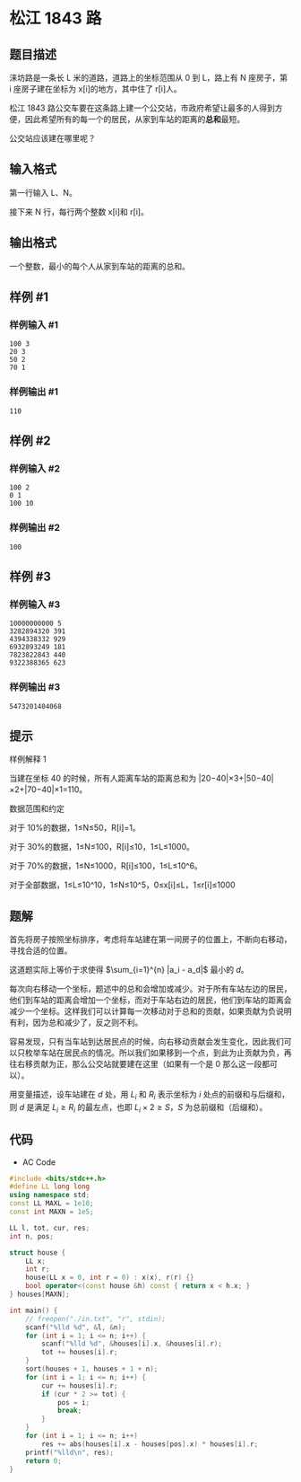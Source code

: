 # 松江 1843 路

## 题目描述

涞坊路是一条长 L 米的道路，道路上的坐标范围从 0 到 L，路上有 N 座房子，第 i 座房子建在坐标为 x[i]的地方，其中住了 r[i]人。

松江 1843 路公交车要在这条路上建一个公交站，市政府希望让最多的人得到方便，因此希望所有的每一个的居民，从家到车站的距离的**总和**最短。

公交站应该建在哪里呢？

## 输入格式

第一行输入 L、N。

接下来 N 行，每行两个整数 x[i]和 r[i]。

## 输出格式

一个整数，最小的每个人从家到车站的距离的总和。

## 样例 #1

### 样例输入 #1

```
100 3
20 3
50 2
70 1
```

### 样例输出 #1

```
110
```

## 样例 #2

### 样例输入 #2

```
100 2
0 1
100 10
```

### 样例输出 #2

```
100
```

## 样例 #3

### 样例输入 #3

```
10000000000 5
3282894320 391
4394338332 929
6932893249 181
7823822843 440
9322388365 623
```

### 样例输出 #3

```
5473201404068
```

## 提示

样例解释 1

当建在坐标 40 的时候，所有人距离车站的距离总和为 |20−40|×3+|50−40|×2+|70−40|×1=110。

数据范围和约定

对于 10%的数据，1≤N≤50，R[i]=1。

对于 30%的数据，1≤N≤100，R[i]≤10，1≤L≤1000。

对于 70%的数据，1≤N≤1000，R[i]≤100，1≤L≤10^6。

对于全部数据，1≤L≤10^10，1≤N≤10^5，0≤x[i]≤L，1≤r[i]≤1000

## 题解

首先将房子按照坐标排序，考虑将车站建在第一间房子的位置上，不断向右移动，寻找合适的位置。

这道题实际上等价于求使得 $\sum_{i=1}^{n} |a_i - a_d|$ 最小的 $d$。

每次向右移动一个坐标，题述中的总和会增加或减少。对于所有车站左边的居民，他们到车站的距离会增加一个坐标，而对于车站右边的居民，他们到车站的距离会减少一个坐标。这样我们可以计算每一次移动对于总和的贡献，如果贡献为负说明有利，因为总和减少了，反之则不利。

容易发现，只有当车站到达居民点的时候，向右移动贡献会发生变化，因此我们可以只枚举车站在居民点的情况。所以我们如果移到一个点，到此为止贡献为负，再往右移贡献为正，那么公交站就要建在这里（如果有一个是 0 那么这一段都可以）。

用变量描述，设车站建在 $d$ 处，用 $L_i$ 和 $R_i$ 表示坐标为 $i$ 处点的前缀和与后缀和，则 $d$ 是满足 $L_i \geq R_i$ 的最左点，也即 $L_i \times 2 \geq S$，$S$ 为总前缀和（后缀和）。

## 代码

- AC Code

```c++
#include <bits/stdc++.h>
#define LL long long
using namespace std;
const LL MAXL = 1e10;
const int MAXN = 1e5;

LL l, tot, cur, res;
int n, pos;

struct house {
    LL x;
    int r;
    house(LL x = 0, int r = 0) : x(x), r(r) {}
    bool operator<(const house &h) const { return x < h.x; }
} houses[MAXN];

int main() {
    // freopen("./in.txt", "r", stdin);
    scanf("%lld %d", &l, &n);
    for (int i = 1; i <= n; i++) {
        scanf("%lld %d", &houses[i].x, &houses[i].r);
        tot += houses[i].r;
    }
    sort(houses + 1, houses + 1 + n);
    for (int i = 1; i <= n; i++) {
        cur += houses[i].r;
        if (cur * 2 >= tot) {
            pos = i;
            break;
        }
    }
    for (int i = 1; i <= n; i++)
        res += abs(houses[i].x - houses[pos].x) * houses[i].r;
    printf("%lld\n", res);
    return 0;
}
```
